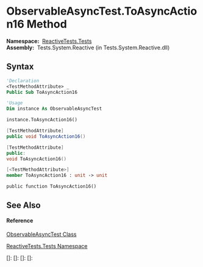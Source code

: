 # ObservableAsyncTest.ToAsyncAction16 Method

**Namespace:**  [ReactiveTests.Tests](ReactiveTests.Tests\ReactiveTests.Tests.md)  
**Assembly:**  Tests.System.Reactive (in Tests.System.Reactive.dll)

## Syntax

```vb
'Declaration
<TestMethodAttribute> _
Public Sub ToAsyncAction16
```

```vb
'Usage
Dim instance As ObservableAsyncTest

instance.ToAsyncAction16()
```

```csharp
[TestMethodAttribute]
public void ToAsyncAction16()
```

```c++
[TestMethodAttribute]
public:
void ToAsyncAction16()
```

```fsharp
[<TestMethodAttribute>]
member ToAsyncAction16 : unit -> unit 
```

```jscript
public function ToAsyncAction16()
```

## See Also

#### Reference

[ObservableAsyncTest Class](ObservableAsyncTest\ObservableAsyncTest.md)

[ReactiveTests.Tests Namespace](ReactiveTests.Tests\ReactiveTests.Tests.md)

[]: 
[]: 
[]: 
[]: 